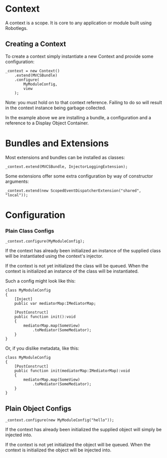 # Context

A context is a scope. It is core to any application or module built using Robotlegs.

## Creating a Context

To create a context simply instantiate a new Context and provide some configuration:

	_context = new Context()
        .extend(MVCSBundle)
        .configure(
            MyModuleConfig,
            view
        );

Note: you must hold on to that context reference. Failing to do so will result in the context instance being garbage collected.

In the example above we are installing a bundle, a configuration and a reference to a Display Object Container.

# Bundles and Extensions

Most extensions and bundles can be installed as classes:

    _context.extend(MVCSBundle, InjectorLoggingExtension);

Some extensions offer some extra configuration by way of constructor arguments:

    _context.extend(new ScopedEventDispatcherExtension("shared", "local"));

# Configuration

### Plain Class Configs

    _context.configure(MyModuleConfig);

If the context has already been initialized an instance of the supplied class will be instantiated using the context's injector.

If the context is not yet initialized the class will be queued. When the context is initialized an instance of the class will be instantiated.

Such a config might look like this:

    class MyModuleConfig
    {
        [Inject]
        public var mediatorMap:IMediatorMap;

        [PostConstruct]
        public function init():void
        {
            mediatorMap.map(SomeView)
                .toMediator(SomeMediator);
        }
    }

Or, if you dislike metadata, like this:

    class MyModuleConfig
    {
        [PostConstruct]
        public function init(mediatorMap:IMediatorMap):void
        {
            mediatorMap.map(SomeView)
                .toMediator(SomeMediator);
        }
    }

## Plain Object Configs

    _context.configure(new MyModuleConfig("hello"));

If the context has already been initialized the supplied object will simply be injected into.

If the context is not yet initialized the object will be queued. When the context is initialized the object will be injected into.

